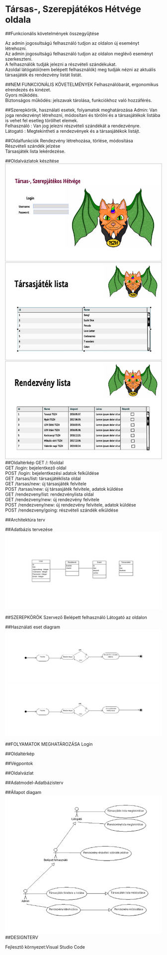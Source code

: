 # Társas-, Szerepjátékos Hétvége oldala

##Funkcionális követelmények összegyűjtése

Az admin jogosultságú felhasználó tudjon az oldalon új eseményt létrehozni.<br />
Az admin jogosultságú felhasználó tudjon az oldalon meglévő eseményt szerkeszteni.<br />
A felhasználók tudják jelezni a részvételi szándékukat.<br />
Azoldal látógatói(nem belépett felhasználók) meg tudják nézni az aktuális társasjáték és rendezvény listát listát.<br />

##NEM FUNKCIONÁLIS KÖVETELMÉNYEK
Felhasználóbarát, ergonomikus elrendezés és kinézet.<br />
Gyors működés.<br />
Biztonságos működés: jelszavak tárolása, funkciókhoz való hozzáférés.<br />

##Szerepkörök, használati esetek, folyamatok meghatározása
Admin: Van joga rendezvényt létrehozni, módosítani és törölni és a társasjátékok listába is vehet fel esetleg törölhet elemek.<br />
Felhasználó : Van jog jelezni részvételi szándékát a rendezvényre.<br />
Látogató : Megtekintheti a rendezvények és a társasjátékok listájt.<br />

##Oldalfunkciók
Rendezvény létrehozása, törlése, módosítása<br />
Részvételi szándék jelzése<br />
Társasjáték lista lekérdezése.<br />

##Oldalvázlatok készítése
![Sequence diagram](doc/img/Login.jpg)
![Sequence diagram](doc/img/TarsasjatekLista.jpg)
![Sequence diagram](doc/img/RendezvenyLista.jpg)
##Oldaltérkép
GET /: főoldal<br />
GET /login: bejelentkező oldal<br />
POST /login: bejelentkezési adatok felküldése<br />
GET /tarsas/list: társasjátéklista oldal<br />
GET /tarsas/new: új társasjáték felvitele<br />
POST /tarsas/new: új társasjáték felvitele, adatok küldése<br />
GET /rendezveny/list: rendezvénylista oldal<br />
GET /rendezveny/new: új rendezvény felvitele<br />
POST /rendezveny/new: új rendezvény felvitele, adatok küldése<br />
POST /rendezveny/going: részvételi szándék elküldése<br />

##Architektúra terv

##Adatbázis tervezése
![Sequence diagram](doc/img/database.png)

##SZEREPKÖRÖK
Szervező
Belépett felhasználó
Látogató az oldalon

##Használati eset diagram
![Sequence diagram](doc/img/folyamat2.png)
![Sequence diagram](doc/img/modosit.png)

##FOLYAMATOK MEGHATÁROZÁSA
Login 

##Oldaltérkép

##Végpontok

##Oldalvázlat

##Adatmodel-Adatbázisterv

##Állapot diagam
![UseCaseDiagram](doc/img/UseCaseDiagram.png)
##DESIGNTERV

Fejlesztő környezet:Visual Studio Code
